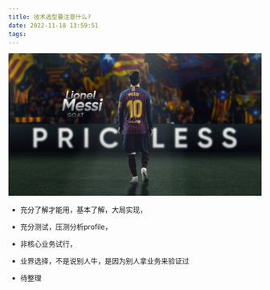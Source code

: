 ```yaml
---
title: 技术选型要注意什么?
date: 2022-11-18 13:59:51
tags:
---
```


![](20221118-技术选型要注意什么/messi3.png)

+ 充分了解才能用，基本了解，大局实现，
+ 充分测试，压测分析profile，
+ 非核心业务试行，
+ 业界选择，不是说别人牛，是因为别人拿业务来验证过

+ 待整理